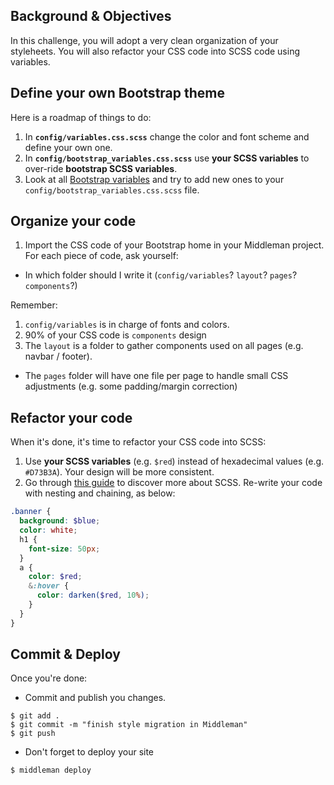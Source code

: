 ## Background & Objectives

In this challenge, you will adopt a very clean organization of your styleheets. You will also refactor your CSS code into SCSS code using variables.

## Define your own Bootstrap theme

Here is a roadmap of things to do:

1. In **`config/variables.css.scss`** change the color and font scheme and define your own one.
1. In **`config/bootstrap_variables.css.scss`** use **your SCSS variables** to over-ride **bootstrap SCSS variables**.
1. Look at all [Bootstrap variables](http://getbootstrap.com/customize/#less-variables) and try to add new ones to your `config/bootstrap_variables.css.scss` file.

## Organize your code

1. Import the CSS code of your Bootstrap home in your Middleman project. For each piece of code, ask yourself:

- In which folder should I write it (`config/variables`? `layout`? `pages`? `components`?)

Remember:

1. `config/variables` is in charge of fonts and colors.
1. 90% of your CSS code is `components` design
1. The `layout` is a folder to gather components used on all pages (e.g. navbar / footer).
- The `pages` folder will have one file per page to handle small CSS adjustments (e.g. some padding/margin correction)

## Refactor your code

When it's done, it's time to refactor your CSS code into SCSS:

1. Use **your SCSS variables** (e.g. `$red`) instead of hexadecimal values (e.g. `#D73B3A`). Your design will be more consistent.
1. Go through [this guide](http://sass-lang.com/guide) to discover more about SCSS. Re-write your code with nesting and chaining, as below:


```scss
.banner {
  background: $blue;
  color: white;
  h1 {
    font-size: 50px;
  }
  a {
    color: $red;
    &:hover {
      color: darken($red, 10%);
    }
  }
}
```

## Commit & Deploy

Once you're done:

- Commit and publish you changes.

```
$ git add .
$ git commit -m "finish style migration in Middleman"
$ git push
```

- Don't forget to deploy your site

```
$ middleman deploy
```
